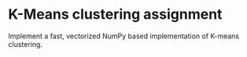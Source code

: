 # K-Means clustering assignment

Implement a fast, vectorized NumPy based implementation of K-means clustering.
